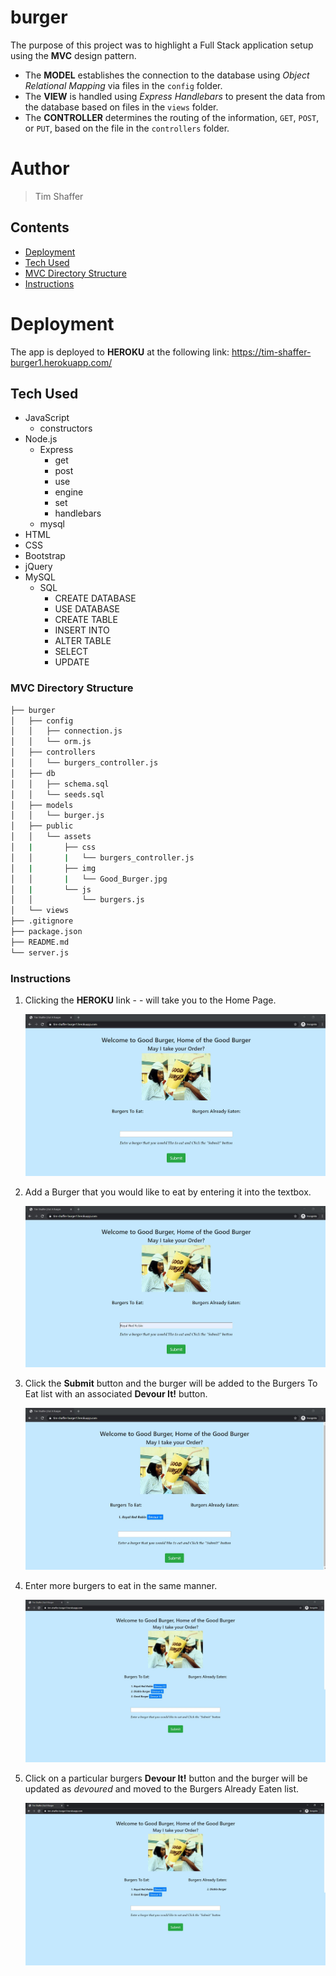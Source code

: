 # burger
The purpose of this project was to highlight a Full Stack application setup using the **MVC** design pattern.  

* The **MODEL** establishes the connection to the database using *Object Relational Mapping* via files in the `config` folder.
* The **VIEW** is handled using *Express Handlebars* to present the data from the database based on files in the `views` folder.
* The **CONTROLLER** determines the routing of the information, `GET`, `POST`, or `PUT`, based on the file in the `controllers` folder. 


# Author 
> Tim Shaffer


## Contents
* [Deployment](https://github.com/Tim-Shaffer/burger#deployment)
* [Tech Used](https://github.com/Tim-Shaffer/burger#tech-used)
* [MVC Directory Structure](https://github.com/Tim-Shaffer/burger#mvc-directory-structure)
* [Instructions](https://github.com/Tim-Shaffer/burger#instructions)

# Deployment
The app is deployed to **HEROKU** at the following link:  https://tim-shaffer-burger1.herokuapp.com/

## Tech Used
* JavaScript
    * constructors
* Node.js
    * Express
        * get 
        * post
        * use
        * engine
        * set
        * handlebars
    * mysql
* HTML 
* CSS
* Bootstrap
* jQuery
* MySQL
    * SQL 
        * CREATE DATABASE
        * USE DATABASE
        * CREATE TABLE
        * INSERT INTO
        * ALTER TABLE
        * SELECT 
        * UPDATE 

### MVC Directory Structure

```bash
├── burger
│   ├── config
│   │   ├── connection.js
│   │   └── orm.js
│   ├── controllers
│   │   └── burgers_controller.js
│   ├── db
│   │   ├── schema.sql
│   │   └── seeds.sql
│   ├── models
│   │   └── burger.js
│   ├── public
│   │   └── assets
│   |       ├── css
│   │       |   └── burgers_controller.js
│   |       ├── img
│   │       |   └── Good_Burger.jpg
│   |       └── js
│   │           └── burgers.js
│   └── views
├── .gitignore
├── package.json
├── README.md
└── server.js
```

### Instructions

1. Clicking the **HEROKU** link -  - will take you to the Home Page.

    ![Screenshot for starting the app](./public/assets/img/HomePage.jpg)

1. Add a Burger that you would like to eat by entering it into the textbox.

    ![Screenshot for entering a new burger](./public/assets/img/EnterBurger.jpg)

1. Click the **Submit** button and the burger will be added to the Burgers To Eat list with an associated **Devour It!** button.

    ![Screenshot for submitting a new burger](./public/assets/img/SubmitBurger.jpg)

1. Enter more burgers to eat in the same manner.

    ![Screenshot for submitting more burgers](./public/assets/img/MoreBurgers.jpg)
    
1. Click on a particular burgers **Devour It!** button and the burger will be updated as *devoured* and moved to the Burgers Already Eaten list.

    ![Screenshot for devouring a burger](./public/assets/img/DevourBurger.jpg)